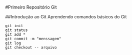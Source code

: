 #Primeiro Repositório Git


##Introdução ao Git
Aprendendo comandos básicos do Git

	git init
	git status
	git add *
	git commit -m "menssagem"
	git log
	git checkout -- arquivo
